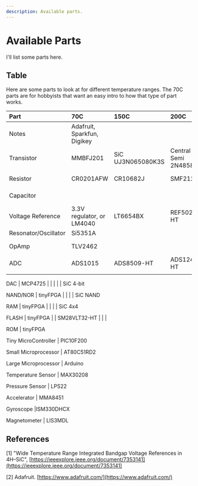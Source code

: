 ```yaml
---
description: Available parts.
---
```


# Available Parts

I'll list some parts here.

## Table

Here are some parts to look at for different temperature ranges. The 70C parts are for hobbyists that want an easy intro to how that type of part works.

| Part | 70C | 150C | 200C | 300C | 400C | 500C |
| :--- | :--- | :--- | :--- | :--- | :--- | :--- |
| Notes | Adafruit, Sparkfun, Digikey |  |  |  |  | NASA Glenn SiC |
| Transistor | MMBFJ201 | SiC UJ3N065080K3S | Central Semi 2N4858 |  |  | SiC JFET |
| Resistor | CR0201AFW | CR10682J | SMF212KJT | CHR0805H |  | SiC n-layer |
| Capacitor |  |  |  |  |  | SiC m1-m2 |
| Voltage Reference | 3.3V regulator, or LM4040 | LT6654BX | REF5025-HT |  |  | SiC bandgap reference |
| Resonator/Oscillator | Si5351A |  |  |  |  |  |
| OpAmp | TLV2462 |  |  |  |  | SiC OpAmp |
| ADC | ADS1015 | ADS8509-HT | ADS1243-HT |  |  | SiC 4-bit |
|  |  |  |  |  |  |  |

DAC \| MCP4725 \| \| \| \| \| SiC 4-bit

NAND/NOR \| tinyFPGA \| \| \| \| SiC NAND

RAM \| tinyFPGA \| \| \| \| SiC 4x4

FLASH \| tinyFPGA \| \| SM28VLT32-HT \| \| \|

ROM \| tinyFPGA

Tiny MicroController \| PIC10F200

Small Microprocessor \| AT80C51RD2

Large Microprocessor \| Arduino

Temperature Sensor \| MAX30208

Pressure Sensor \| LPS22

Accelerator \| MMA8451

Gyroscope \|ISM330DHCX

Magnetometer \| LIS3MDL

## References

\[1\] "Wide Temperature Range Integrated Bandgap Voltage References in 4H–SiC", [https://ieeexplore.ieee.org/document/7353141](https://ieeexplore.ieee.org/document/7353141)

\[2\] Adafruit. [https://www.adafruit.com/](https://www.adafruit.com/)


